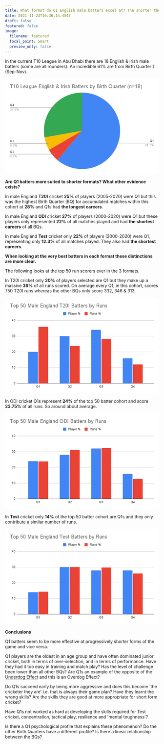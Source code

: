 ```yaml
---
title: What format do Q1 English male batters excel at? The shorter the better?
date: 2021-11-23T16:36:14.454Z
draft: false
featured: false
image:
  filename: featured
  focal_point: Smart
  preview_only: false
---
```

In the current T10 League in Abu Dhabi there are 18 English & Irish male batters (some are all rounders). An incredible 61% are from Birth Quarter 1 (Sep-Nov).

![](t10-league-english-irish-batters-by-birth-quarter-n-18-.png)

**Are Q1 batters more suited to shorter formats? What other evidence exists?**

In male England **T20I** cricket **25%** of players (2005-2020) were Q1 but this was the highest Birth Quarter (BQ) for accumulated matches within this cohort at **28%** and Q1s had **the longest careers**.

In male England **ODI** cricket **27%** of players (2000-2020) were Q1 but these players only represented **22%** of all matches played and had **the shortest careers** of all BQs.

In male England **Test** cricket only **22%** of players (2000-2020) were Q1, representing only **12.3%** of all matches played. They also had **the shortest careers**.  

**When looking at the very best batters in each format these distinctions are more clear.** 

The following looks at the top 50 run scorers ever in the 3 formats.

In T20I cricket only **20%** of players selected are Q1 but they make up a massive **36%** of all runs scored. On average every Q1, in this cohort, scores 750 T20I runs whereas the other BQs only score 332, 346 & 313. 

![](top-50-male-england-t20i-batters-by-runs.png)

In ODI cricket Q1s represent **24%** of the top 50 batter cohort and score **23.75%** of all runs. So around about average. 

![](top-50-male-england-odi-batters-by-runs.png)

In **Test** cricket only **14%** of the top 50 batter cohort are Q1s and they only contribute a similar number of runs.

![](top-50-male-england-test-batters-by-runs.png)

**Conclusions**

Q1 batters seem to be more effective at progressively shorter forms of the game and vice versa.

Q1 players are the oldest in an age group and have often dominated junior cricket, both in terms of over-selection, and in terms of performance. Have they had it too easy in training and match play? Has the level of challenge been lower than all other BQs? Are Q1s an example of the opposite of the [Underdog Effect](https://onemoresummer.co.uk/post/what-is-the-underdog-effect/) and this is an Overdog Effect?

Do Q1s succeed early by being more aggressive and does this become 'the cricketer they are' i.e. that is always their game plan? Have they learnt the wrong skills? Are the skills they are good at more appropriate for short form cricket?

Have Q1s not worked as hard at developing the skills required for Test cricket, concentration, tactical play, resilience and 'mental toughness'? 

Is there a Q1 psychological profile that explains these phenomenon? Do the other Birth Quarters have a different profile? Is there a linear relationship between the BQs?